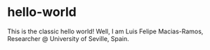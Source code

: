 # hello-world
This is the classic hello world!
Well, I am Luis Felipe Macias-Ramos, Researcher @ University of Seville, Spain.
